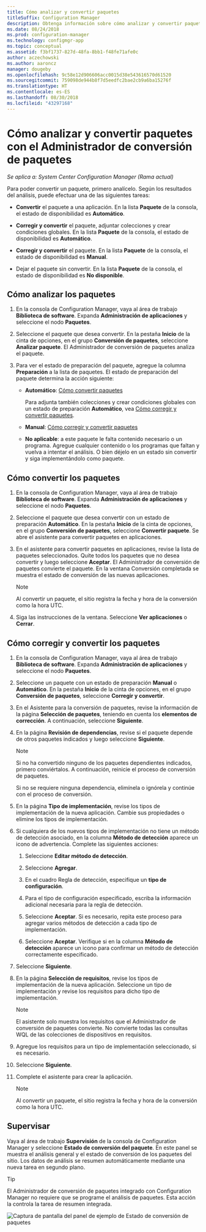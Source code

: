 ```yaml
---
title: Cómo analizar y convertir paquetes
titleSuffix: Configuration Manager
description: Obtenga información sobre cómo analizar y convertir paquetes con el Administrador de conversión de paquetes en Configuration Manager.
ms.date: 08/24/2018
ms.prod: configuration-manager
ms.technology: configmgr-app
ms.topic: conceptual
ms.assetid: f3bf1737-827d-48fa-8bb1-f48fe71afe0c
author: aczechowski
ms.author: aaroncz
manager: dougeby
ms.openlocfilehash: 9c58e12d906606acc0015d38e543616570d61520
ms.sourcegitcommit: 759098de944b8f7d5eedfc2bae2cb9a6ba15276f
ms.translationtype: HT
ms.contentlocale: es-ES
ms.lasthandoff: 08/30/2018
ms.locfileid: "43297168"
---
```

# <a name="how-to-analyze-and-convert-packages-with-package-conversion-manager"></a>Cómo analizar y convertir paquetes con el Administrador de conversión de paquetes

*Se aplica a: System Center Configuration Manager (Rama actual)*

<!--1357861-->

Para poder convertir un paquete, primero analícelo. Según los resultados del análisis, puede efectuar una de las siguientes tareas:

- **Convertir** el paquete a una aplicación. En la lista **Paquete** de la consola, el estado de disponibilidad es **Automático**.  

- **Corregir y convertir** el paquete, adjuntar colecciones y crear condiciones globales. En la lista **Paquete** de la consola, el estado de disponibilidad es **Automático**.  

- **Corregir y convertir** el paquete. En la lista **Paquete** de la consola, el estado de disponibilidad es **Manual**.  

- Dejar el paquete sin convertir. En la lista **Paquete** de la consola, el estado de disponibilidad es **No disponible**.  



## <a name="bkmk_analyze"></a> Cómo analizar los paquetes

1. En la consola de Configuration Manager, vaya al área de trabajo **Biblioteca de software**. Expanda **Administración de aplicaciones** y seleccione el nodo **Paquetes**.  

2. Seleccione el paquete que desea convertir. En la pestaña **Inicio** de la cinta de opciones, en el grupo **Conversión de paquetes**, seleccione **Analizar paquete**. El Administrador de conversión de paquetes analiza el paquete.  

3. Para ver el estado de preparación del paquete, agregue la columna **Preparación** a la lista de paquetes. El estado de preparación del paquete determina la acción siguiente:  

    - **Automático**: [Cómo convertir paquetes](#bkmk_convert)  

        Para adjunta también colecciones y crear condiciones globales con un estado de preparación **Automático**, vea [Cómo corregir y convertir paquetes](#bkmk_fix).  

    - **Manual**: [Cómo corregir y convertir paquetes](#bkmk_fix)

    - **No aplicable**: a este paquete le falta contenido necesario o un programa. Agregue cualquier contenido o los programas que faltan y vuelva a intentar el análisis. O bien déjelo en un estado sin convertir y siga implementándolo como paquete.  



## <a name="bkmk_convert"></a> Cómo convertir los paquetes

1. En la consola de Configuration Manager, vaya al área de trabajo **Biblioteca de software**. Expanda **Administración de aplicaciones** y seleccione el nodo **Paquetes**.  

2. Seleccione el paquete que desea convertir con un estado de preparación **Automático**. En la pestaña **Inicio** de la cinta de opciones, en el grupo **Conversión de paquetes**, seleccione **Convertir paquete**. Se abre el asistente para convertir paquetes en aplicaciones.  

3. En el asistente para convertir paquetes en aplicaciones, revise la lista de paquetes seleccionados. Quite todos los paquetes que no desea convertir y luego seleccione **Aceptar**. El Administrador de conversión de paquetes convierte el paquete. En la ventana Conversión completada se muestra el estado de conversión de las nuevas aplicaciones.  

    > [!Note]  
    > Al convertir un paquete, el sitio registra la fecha y hora de la conversión como la hora UTC.  

4. Siga las instrucciones de la ventana. Seleccione **Ver aplicaciones** o **Cerrar**.  



## <a name="bkmk_fix"></a> Cómo corregir y convertir los paquetes

1. En la consola de Configuration Manager, vaya al área de trabajo **Biblioteca de software**. Expanda **Administración de aplicaciones** y seleccione el nodo **Paquetes**.  

2. Seleccione un paquete con un estado de preparación **Manual** o **Automático**. En la pestaña **Inicio** de la cinta de opciones, en el grupo **Conversión de paquetes**, seleccione **Corregir y convertir**.  

3. En el Asistente para la conversión de paquetes, revise la información de la página **Selección de paquetes**, teniendo en cuenta los **elementos de corrección**. A continuación, seleccione **Siguiente**.  

4. En la página **Revisión de dependencias**, revise si el paquete depende de otros paquetes indicados y luego seleccione **Siguiente**.  

    > [!Note]  
    > Si no ha convertido ninguno de los paquetes dependientes indicados, primero conviértalos. A continuación, reinicie el proceso de conversión de paquetes.  
    >  
    > Si no se requiere ninguna dependencia, elimínela o ignórela y continúe con el proceso de conversión.  

5. En la página **Tipo de implementación**, revise los tipos de implementación de la nueva aplicación. Cambie sus propiedades o elimine los tipos de implementación.  

6. Si cualquiera de los nuevos tipos de implementación no tiene un método de detección asociado, en la columna **Método de detección** aparece un icono de advertencia. Complete las siguientes acciones:  

    1. Seleccione **Editar método de detección**.  

    2. Seleccione **Agregar**.  

    3. En el cuadro Regla de detección, especifique un **tipo de configuración**.  

    4. Para el tipo de configuración especificado, escriba la información adicional necesaria para la regla de detección.  

    5. Seleccione **Aceptar**. Si es necesario, repita este proceso para agregar varios métodos de detección a cada tipo de implementación.  

    6. Seleccione **Aceptar**. Verifique si en la columna **Método de detección** aparece un icono para confirmar un método de detección correctamente especificado.  

7. Seleccione **Siguiente**.  

8. En la página **Selección de requisitos**, revise los tipos de implementación de la nueva aplicación. Seleccione un tipo de implementación y revise los requisitos para dicho tipo de implementación.  

    > [!Note]  
    > El asistente solo muestra los requisitos que el Administrador de conversión de paquetes convierte. No convierte todas las consultas WQL de las colecciones de dispositivos en requisitos.  

9. Agregue los requisitos para un tipo de implementación seleccionado, si es necesario.  

10. Seleccione **Siguiente**.  

11. Complete el asistente para crear la aplicación.  

    > [!Note]  
    > Al convertir un paquete, el sitio registra la fecha y hora de la conversión como la hora UTC.  



## <a name="bkmk_monitor"></a> Supervisar

Vaya al área de trabajo **Supervisión** de la consola de Configuration Manager y seleccione **Estado de conversión del paquete**. En este panel se muestra el análisis general y el estado de conversión de los paquetes del sitio. Los datos de análisis se resumen automáticamente mediante una nueva tarea en segundo plano.

> [!Tip]  
> El Administrador de conversión de paquetes integrado con Configuration Manager no requiere que se programe el análisis de paquetes. Esta acción la controla la tarea de resumen integrada.

![Captura de pantalla del panel de ejemplo de Estado de conversión de paquetes](media/1357861-pcm-dashboard.png)
